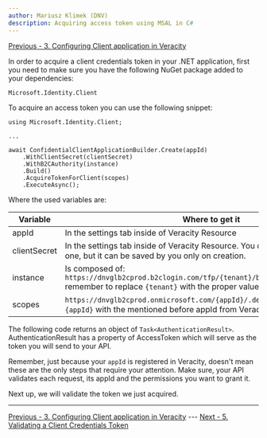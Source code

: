 ```yaml
---
author: Mariusz Klimek (DNV)
description: Acquiring access token using MSAL in C#
---
```


[Previous - 3. Configuring Client application in Veracity](3-client-creation-in-veracity.md)

In order to acquire a client credentials token in your .NET application, first you need to make sure you have the following NuGet package added to your dependencies:

```
Microsoft.Identity.Client
```

To acquire an access token you can use the following snippet:

```
using Microsoft.Identity.Client;

...

await ConfidentialClientApplicationBuilder.Create(appId)
    .WithClientSecret(clientSecret)
    .WithB2CAuthority(instance)
    .Build()
    .AcquireTokenForClient(scopes)
    .ExecuteAsync();
```

Where the used variables are:

|Variable|Where to get it|
|--|--|
|appId|In the settings tab inside of Veracity Resource|
|clientSecret|In the settings tab inside of Veracity Resource. You can generate more than one, but it can be saved by you only on creation. |
|instance|Is composed of: `https://dnvglb2cprod.b2clogin.com/tfp/{tenant}/b2c_1a_signinwithadfsidp/` remember to replace `{tenant}` with the proper value.|
|scopes|`https://dnvglb2cprod.onmicrosoft.com/{appId}/.default`, where you replace `{appId}` with the mentioned before appId from Veracity Developer Portal|

The following code returns an object of `Task<AuthenticationResult>`. AuthenticationResult has a property of AccessToken which will serve as the token you will send to your API.

Remember, just because your `appId` is registered in Veracity, doesn't mean these are the only steps that require your attention. Make sure, your API validates each request, its appId and the permissions you want to grant it. 

Next up, we will validate the token we just acquired.

---

[Previous - 3. Configuring Client application in Veracity](3-client-creation-in-veracity.md) --- [Next - 5. Validating a Client Credentials Token](5-validating-cc-token.md)
